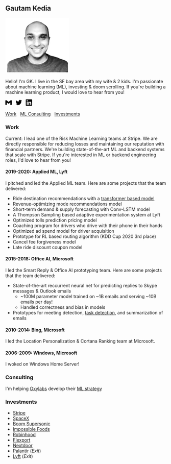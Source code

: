 ## Gautam Kedia

<img src="profile.png" width="200">

Hello! I'm GK. I live in the SF bay area with my wife & 2 kids. I'm passionate about machine learning (ML), investing & doom scrolling. If you're building a machine learning product, I would love to hear from you!

[<img src="assets/svg/gmail.svg" width="20">](mailto:gautamkedia@gmail.com) &nbsp;  [<img src="assets/svg/twitter.svg" width="20">](https://twitter.com/thegautam) &nbsp; [<img src="assets/svg/linkedin.svg" width="20">](https://www.linkedin.com/in/gautam-kedia-8a275730/)

[Work](#work) &nbsp; [ML Consulting](#consulting) &nbsp; [Investments](#investments)

### Work 

Current: I lead one of the Risk Machine Learning teams at Stripe. We are directly responsible for reducing losses and maintaining our reputation with financial partners. We're building state-of-the-art ML and backend systems that scale with Stripe. If you're interested in ML or backend engineering roles, I'd love to hear from you!

#### 2019-2020: Applied ML, Lyft
I pitched and led the Applied ML team. Here are some projects that the team delivered:
* Ride destination recommendations with a [transformer based model](https://eng.lyft.com/how-lyft-predicts-your-destination-with-attention-791146b0a439)
* Revenue-optimizing mode recommendations model
* Short-term demand & supply forecasting with Conv-LSTM model
* A Thompson Sampling based adaptive experimentation system at Lyft
* Optimized tolls prediction pricing model
* Coaching program for drivers who drive with their phone in their hands
* Optimized ad spend model for driver acquisition
* Prototype for RL based routing algorithm (KDD Cup 2020 3rd place)
* Cancel fee forgiveness model
* Late ride discount coupon model

#### 2015-2018: Office AI, Microsoft
I led the Smart Reply & Office AI prototyping team. Here are some projects that the team delivered:

* State-of-the-art reccurrent neural net for predicting replies to Skype messages & Outlook emails
  * ~100M parameter model trained on ~1B emails and serving ~10B emails per day!
  * Handled correctness and bias in models
* Prototypes for meeting detection, [task detection](https://blogs.windows.com/windowsexperience/2017/02/09/cortana-reminds-important-stuff-even-forget-ask/), and summarization of emails

#### 2010-2014: Bing, Microsoft
I led the Location Personalization & Cortana Ranking team at Microsoft.

#### 2006-2009: Windows, Microsoft
I woked on Windows Home Server!


### Consulting

I'm helping [Oxylabs](oxylabs.io) develop their [ML strategy](https://apnews.com/press-release/accesswire/265ddbed7c8f38c7a612caaaa5fc9fe5)

### Investments

* [Stripe](https://www.stripe.com/)
* [SpaceX](https://www.spacex.com/)
* [Boom Supersonic](https://boomsupersonic.com/)
* [Impossible Foods](https://www.impossiblefoods.com/)
* [Robinhood](https://robinhood.com/)
* [Flexport](https://www.flexport.com/)
* [Nextdoor](https://nextdoor.com/)
* [Palantir](https://www.palantir.com/) (*Exit*)
* [Lyft](https://www.lyft.com/) (*Exit*)



